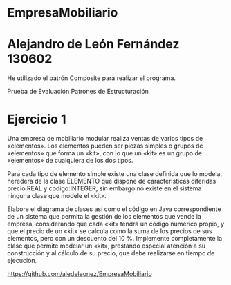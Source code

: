# EmpresaMobiliario
# Alejandro de León Fernández 130602
He utilizado el patrón Composite para realizar el programa.

Prueba de Evaluación Patrones de Estructuración

# Ejercicio 1
Una empresa de mobiliario modular realiza ventas de varios tipos de «elementos». Los elementos pueden ser piezas simples o grupos de «elementos» que forma un «kit», con lo que un «kit» es un grupo de «elementos» de cualquiera de los dos tipos.

Para cada tipo de elemento simple existe una clase definida que lo modela, heredera de la clase ELEMENTO que dispone de características diferidas precio:REAL y codigo:INTEGER, sin embargo no existe en el sistema ninguna clase que modele el «kit».

Elabore el diagrama de clases así como el código en Java correspondiente de un sistema que permita la gestión de los elementos que vende la empresa, considerando que cada «kit» tendrá un código numérico propio, y que el precio de un «kit» se calcula como la suma de los precios de sus elementos, pero con un descuento del 10 %. Implemente completamente la clase que permite modelar un «kit», prestando especial atención a su construcción y al cálculo de su precio, que debe realizarse en tiempo de ejecución.

https://github.com/aledeleonez/EmpresaMobiliario
